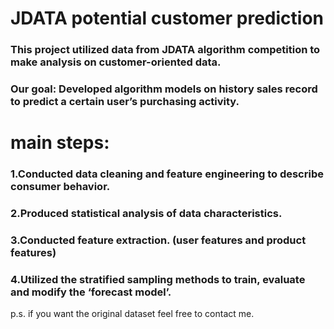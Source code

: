 # JDATA potential customer prediction
### This project utilized data from JDATA algorithm competition to make analysis on customer-oriented data. 
### Our goal: Developed algorithm models on history sales record to predict a certain user’s purchasing activity.
# main steps:
### 1.Conducted data cleaning and feature engineering to describe consumer behavior.
### 2.Produced statistical analysis of data characteristics.
### 3.Conducted feature extraction. (user features and product features)
### 4.Utilized the stratified sampling methods to train, evaluate and modify the ‘forecast model’.

p.s. if you want the original dataset feel free to contact me.
